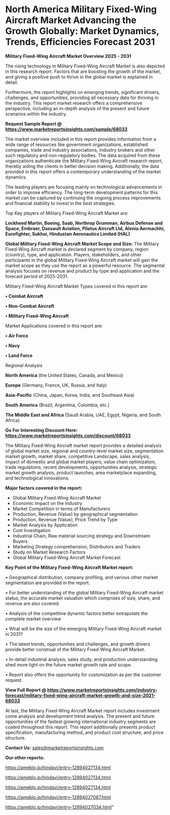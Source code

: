 # North America Military Fixed-Wing Aircraft Market Advancing the Growth Globally: Market Dynamics, Trends, Efficiencies Forecast 2031

<Strong> Military Fixed-Wing Aircraft Market Overview 2025 - 2031</strong>

The rising technology in Military Fixed-Wing Aircraft Market is also depicted in this research report. Factors that are boosting the growth of the market, and giving a positive push to thrive in the global market is explained in detail.

Furthermore, the report highlights on emerging trends, significant drivers, challenges, and opportunities, providing all necessary data for thriving in the industry. This report market research offers a comprehensive perspective, including an in-depth analysis of the present and future scenarios within the industry.

<strong>Request Sample Report @ <a href=https://www.marketreportsinsights.com/sample/68033>https://www.marketreportsinsights.com/sample/68033</a></strong>

The market overview included in this report provides information from a wide range of resources like government organizations, established companies, trade and industry associations, industry brokers and other such regulatory and non-regulatory bodies. The data acquired from these organizations authenticate the Military Fixed-Wing Aircraft research report, thereby aiding the clients in better decision making. Additionally, the data provided in this report offers a contemporary understanding of the market dynamics.

The leading players are focusing mainly on technological advancements in order to improve efficiency. The long-term development patterns for this market can be captured by continuing the ongoing process improvements and financial stability to invest in the best strategies.

Top Key players of Military Fixed-Wing Aircraft Market are:

<strong>Lockheed Martin, Boeing, Saab, Northrop Grumman, Airbus Defense and Space, Embraer, Dassault Aviation, Pilatus Aircraft Ltd, Alenia Aermachhi, Eurofighter, Sukhoi, Hindustan Aeronautics Limited (HAL)</strong>

<strong><b>Global Military Fixed-Wing Aircraft Market Scope and Size:</b></strong>
The Military Fixed-Wing Aircraft market is declared segment by company, region (country), type, and application. Players, stakeholders, and other participants in the global Military Fixed-Wing Aircraft market will gain the market scope as they use the report as a powerful resource. The segmental analysis focuses on revenue and product by type and application and the forecast period of 2025-2031.

Military Fixed-Wing Aircraft Market Types covered in this report are:

<strong>• Combat Aircraft

• Non-Combat Aircraft

• Military Fixed-Wing Aircraft</strong>

Market Applications covered in this report are:

<strong>• Air Force

• Navy

• Land Force</strong> 

Regional Analysis

<strong>North America</strong> (the United States, Canada, and Mexico)

<strong>Europe</strong> (Germany, France, UK, Russia, and Italy)

<strong>Asia-Pacific</strong> (China, Japan, Korea, India, and Southeast Asia)

<strong>South America</strong> (Brazil, Argentina, Colombia, etc.)

<strong>The Middle East and Africa</strong> (Saudi Arabia, UAE, Egypt, Nigeria, and South Africa)

<strong>Go For Interesting Discount Here: <a href=https://www.marketreportsinsights.com/discount/68033>https://www.marketreportsinsights.com/discount/68033</a></strong>

The Military Fixed-Wing Aircraft market report provides a detailed analysis of global market size, regional and country-level market size, segmentation market growth, market share, competitive Landscape, sales analysis, impact of domestic and global market players, value chain optimization, trade regulations, recent developments, opportunities analysis, strategic market growth analysis, product launches, area marketplace expanding, and technological innovations.

<strong><b>Major factors covered in the report:</b></strong>
<ul>
  <li>Global Military Fixed-Wing Aircraft Market </li>
  <li>Economic Impact on the Industry</li>
  <li>Market Competition in terms of Manufacturers</li>
  <li>Production, Revenue (Value) by geographical segmentation</li>
  <li>Production, Revenue (Value), Price Trend by Type</li>
  <li>Market Analysis by Application</li>
  <li>Cost Investigation</li>
  <li>Industrial Chain, Raw material sourcing strategy and Downstream Buyers</li>
  <li>Marketing Strategy comprehension, Distributors and Traders</li>
  <li>Study on Market Research Factors</li>
  <li>Global Military Fixed-Wing Aircraft Market Forecast</li>
</ul>

<strong><b>Key Point of the Military Fixed-Wing Aircraft Market report:</b></strong>

• Geographical distribution, company profiling, and various other market segmentation are provided in the report.

• For better understanding of the global Military Fixed-Wing Aircraft market status, the accurate market valuation which comprises of size, share, and revenue are also covered.

• Analysis of the competitive dynamic factors better extrapolate the complete market overview

• What will be the size of the emerging Military Fixed-Wing Aircraft market in 2031?

• The latest trends, opportunities and challenges, and growth drivers provide better construal of the Military Fixed-Wing Aircraft Market.

• In-detail industrial analysis, sales study, and production understanding shed more light on the future market growth rate and scope.

• Report also offers the opportunity for customization as per the customer request.

<strong><b>View Full Report @ <a href=https://www.marketreportsinsights.com/industry-forecast/military-fixed-wing-aircraft-market-growth-and-size-2021-68033>https://www.marketreportsinsights.com/industry-forecast/military-fixed-wing-aircraft-market-growth-and-size-2021-68033</a></b></strong>


At last, the Military Fixed-Wing Aircraft Market report includes investment come analysis and development trend analysis. The present and future opportunities of the fastest growing international industry segments are coated throughout this report. This report additionally presents product specification, manufacturing method, and product cost structure, and price structure.

<strong>Contact Us:</strong>
sales@marketreportsinsights.com

<strong>Our other reports:</strong>

<a href=https://ameblo.jp/hindavi/entry-12894027134.html>https://ameblo.jp/hindavi/entry-12894027134.html</a>

<a href=https://ameblo.jp/hindavi/entry-12894027134.html>https://ameblo.jp/hindavi/entry-12894027134.html</a>

<a href=https://ameblo.jp/hindavi/entry-12894027134.html>https://ameblo.jp/hindavi/entry-12894027134.html</a>

<a href=https://ameblo.jp/hindavi/entry-12894027087.html>https://ameblo.jp/hindavi/entry-12894027087.html</a>

<a href=https://ameblo.jp/hindavi/entry-12894027034.html>https://ameblo.jp/hindavi/entry-12894027034.html</a>"
